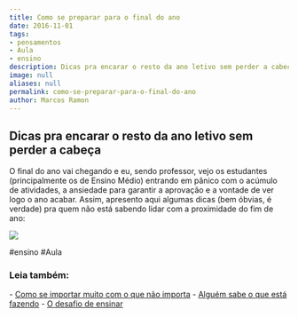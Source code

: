 ```yaml
---
title: Como se preparar para o final do ano
date: 2016-11-01
tags:
- pensamentos
- Aula
- ensino
description: Dicas pra encarar o resto da ano letivo sem perder a cabeça
image: null
aliases: null
permalink: como-se-preparar-para-o-final-do-ano
author: Marcos Ramon
---
```

## Dicas pra encarar o resto da ano letivo sem perder a cabeça

O final do ano vai chegando e eu, sendo professor, vejo os estudantes (principalmente os de Ensino Médio) entrando em pânico com o acúmulo de atividades, a ansiedade para garantir a aprovação e a vontade de ver logo o ano acabar. Assim, apresento aqui algumas dicas (bem óbvias, é verdade) pra quem não está sabendo lidar com a proximidade do fim de ano:

<img src="/assets/img/como-se-preparar-para-o-final-do ano-medium.png">


#ensino #Aula

<h3>Leia também:</h3>
- <a href="/como-se-importar-muito-com-o-que-nao-importa">Como se importar muito com o que não importa</a>
- <a href="/alguem-sabe-o-que-esta-fazendo">Alguém sabe o que está fazendo</a>
- <a href="/o-desafio-de-ensinar">O desafio de ensinar</a>
